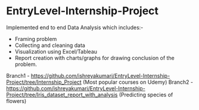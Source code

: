 # EntryLevel-Internship-Project

Implemented end to end Data Analysis which includes:-
- Framing problem 
- Collecting and cleaning data 
- Visualization using Excel/Tableau 
- Report creation with charts/graphs for drawing conclusion of the problem.

Branch1 - https://github.com/ishreyakumari/EntryLevel-Internship-Project/tree/Internship_Project (Most popular courses on Udemy)
Branch2 - https://github.com/ishreyakumari/EntryLevel-Internship-Project/tree/Iris_dataset_report_with_analysis (Predicting species of flowers)

